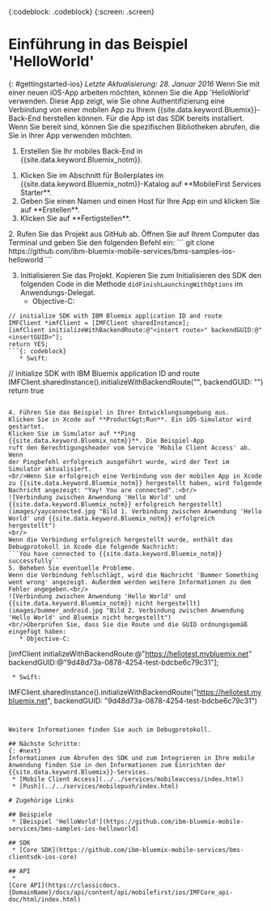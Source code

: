 <!-- Attribute definitions -->
{:codeblock: .codeblock}
{:screen: .screen}

# Einführung in das Beispiel 'HelloWorld'
{: #gettingstarted-ios}
*Letzte Aktualisierung: 28. Januar 2016*
Wenn Sie mit einer neuen iOS-App arbeiten möchten, können Sie die App 'HelloWorld' verwenden. Diese App zeigt, wie Sie ohne Authentifizierung eine Verbindung von einer mobilen App zu Ihrem {{site.data.keyword.Bluemix}}-Back-End herstellen können. Für die App ist das SDK bereits installiert. Wenn Sie bereit sind, können Sie die spezifischen Bibliotheken abrufen, die Sie in Ihrer App verwenden möchten.

1. Erstellen Sie Ihr mobiles Back-End in {{site.data.keyword.Bluemix_notm}}.
<ol>
	<li>Klicken Sie im Abschnitt für Boilerplates im {{site.data.keyword.Bluemix_notm}}-Katalog auf **MobileFirst Services Starter**.</li>
    <li>Geben Sie einen Namen und einen Host für Ihre App ein und klicken Sie auf **Erstellen**.</li>
    <li>Klicken Sie auf **Fertigstellen**. </li>
</ol>
2. Rufen Sie das Projekt aus GitHub ab.
Öffnen Sie auf Ihrem Computer das Terminal und geben Sie den folgenden Befehl ein:
```
git clone https://github.com/ibm-bluemix-mobile-services/bms-samples-ios-helloworld
```

3. Initialisieren Sie das Projekt.
Kopieren Sie zum Initialisieren des SDK den folgenden Code in die Methode `didFinishLaunchingWithOptions` im Anwendungs-Delegat.
   * Objective-C:
```
// initialize SDK with IBM Bluemix application ID and route
IMFClient *imfClient = [IMFClient sharedInstance];
[imfClient initializeWithBackendRoute:@"<insert route>" backendGUID:@"<insertGUID>"];
return YES;
```{: codeblock}
   * Swift:
```
// initialize SDK with IBM Bluemix application ID and route
IMFClient.sharedInstance().initializeWithBackendRoute("<insert route>", backendGUID: "<insertGUID>")
return true
```{: codeblock}

4. Führen Sie das Beispiel in Ihrer Entwicklungsumgebung aus.
Klicken Sie in Xcode auf **Product&gt;Run**. Ein iOS-Simulator wird
gestartet.
Klicken Sie im Simulator auf **Ping {{site.data.keyword.Bluemix_notm}}**. Die Beispiel-App
ruft den Berechtigungsheader vom Service 'Mobile Client Access' ab. Wenn
der Pingbefehl erfolgreich ausgeführt wurde, wird der Text im Simulator aktualisiert.
<br/>Wenn Sie erfolgreich eine Verbindung von der mobilen App in Xcode zu {{site.data.keyword.Bluemix_notm}} hergestellt haben, wird folgende Nachricht angezeigt: "Yay! You are connected".:<br/>
![Verbindung zwischen Anwendung 'Hello World' und {{site.data.keyword.Bluemix_notm}} erfolgreich hergestellt](images/yayconnected.jpg "Bild 1. Verbindung zwischen Anwendung 'Hello World' und {{site.data.keyword.Bluemix_notm}} erfolgreich hergestellt")
<br/>
Wenn die Verbindung erfolgreich hergestellt wurde, enthält das Debugprotokoll in Xcode die folgende Nachricht:
```You have connected to {{site.data.keyword.Bluemix_notm}} successfully```
5. Beheben Sie eventuelle Probleme.
Wenn die Verbindung fehlschlägt, wird die Nachricht 'Bummer Something went wrong' angezeigt. Außerdem werden weitere Informationen zu dem Fehler angegeben.<br/>
![Verbindung zwischen Anwendung 'Hello World' und {{site.data.keyword.Bluemix_notm}} nicht hergestellt](images/bummer_android.jpg "Bild 2. Verbindung zwischen Anwendung 'Hello World' und Bluemix nicht hergestellt")
<br/>Überprüfen Sie, dass Sie die Route und die GUID ordnungsgemäß eingefügt haben:
   * Objective-C:
  ```
  [imfClient initializeWithBackendRoute:@"https://hellotest.mybluemix.net"
  backendGUID:@"9d48d73a-0878-4254-test-bdcbe6c79c31"];
  ``` {: codeblock}
   * Swift:
  ```
  IMFClient.sharedInstance().initializeWithBackendRoute("https://hellotest.mybluemix.net", backendGUID: "9d48d73a-0878-4254-test-bdcbe6c79c31")
  ```{: codeblock}


Weitere Informationen finden Sie auch im Debugprotokoll.

## Nächste Schritte:
{: #next}
Informationen zum Abrufen des SDK und zum Integrieren in Ihre mobile Anwendung finden Sie in den Informationen zum Einrichten der {{site.data.keyword.Bluemix}}-Services.
   * [Mobile Client Access](../../services/mobileaccess/index.html)
   * [Push](../../services/mobilepush/index.html)

# Zugehörige Links

## Beispiele
   * [Beispiel 'HelloWorld'](https://github.com/ibm-bluemix-mobile-services/bms-samples-ios-helloworld)

## SDK
   * [Core SDK](https://github.com/ibm-bluemix-mobile-services/bms-clientsdk-ios-core)

## API
   *
[Core API](https://classicdocs.{DomainName}/docs/api/content/api/mobilefirst/ios/IMFCore_api-doc/html/index.html)
